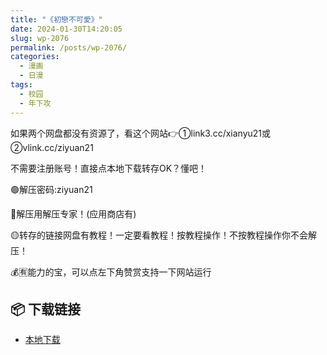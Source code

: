 ```yaml
---
title: "《初戀不可愛》"
date: 2024-01-30T14:20:05
slug: wp-2076
permalink: /posts/wp-2076/
categories:
  - 漫画
  - 日漫
tags:
  - 校园
  - 年下攻
---
```


如果两个网盘都没有资源了，看这个网站👉①link3.cc/xianyu21或②vlink.cc/ziyuan21

不需要注册账号！直接点本地下载转存OK？懂吧！

🟢解压密码:ziyuan21

🔵解压用解压专家！(应用商店有)

🟡转存的链接网盘有教程！一定要看教程！按教程操作！不按教程操作你不会解压！

💰🈶能力的宝，可以点左下角赞赏支持一下网站运行

## 📦 下载链接
- [本地下载](https://blziyuan21.com/pay-download/2076?key=82e9a64735&down_id=0)

